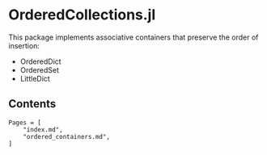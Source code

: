 # OrderedCollections.jl

This package implements associative containers that preserve the order of insertion:

-   OrderedDict
-   OrderedSet
-   LittleDict

## Contents

```@contents
Pages = [
    "index.md",
    "ordered_containers.md",
]
```
